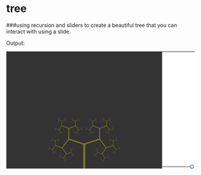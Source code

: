 # tree
###using recursion and sliders to create a beautiful tree that you can interact with using a slide.  


Output:

![tree](/pic1.png)
